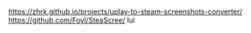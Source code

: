 https://zhrk.github.io/projects/uplay-to-steam-screenshots-converter/
https://github.com/Foyl/SteaScree/ lul

